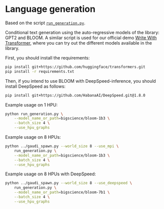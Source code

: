 <!---
Copyright 2022 The HuggingFace Team. All rights reserved.

Licensed under the Apache License, Version 2.0 (the "License");
you may not use this file except in compliance with the License.
You may obtain a copy of the License at

    http://www.apache.org/licenses/LICENSE-2.0

Unless required by applicable law or agreed to in writing, software
distributed under the License is distributed on an "AS IS" BASIS,
WITHOUT WARRANTIES OR CONDITIONS OF ANY KIND, either express or implied.
See the License for the specific language governing permissions and
limitations under the License.
-->

# Language generation

Based on the script [`run_generation.py`](https://github.com/huggingface/transformers/blob/main/examples/pytorch/text-generation/run_generation.py).

Conditional text generation using the auto-regressive models of the library: GPT2 and BLOOM.
A similar script is used for our official demo [Write With Transformer](https://transformer.huggingface.co), where you can try out the different models available in the library.

First, you should install the requirements:
```bash
pip install git+https://github.com/huggingface/transformers.git
pip install -r requirements.txt
```

Then, if you intend to use BLOOM with DeepSpeed-inference, you should install DeepSpeed as follows:
```bash
pip install git+https://github.com/HabanaAI/DeepSpeed.git@1.8.0
```

Example usage on 1 HPU:

```bash
python run_generation.py \
    --model_name_or_path=bigscience/bloom-1b3 \
    --batch_size 4 \
    --use_hpu_graphs
```

Example usage on 8 HPUs:

```bash
python ../gaudi_spawn.py --world_size 8 --use_mpi \
    run_generation.py \
    --model_name_or_path=bigscience/bloom-1b3 \
    --batch_size 4 \
    --use_hpu_graphs
```

Example usage on 8 HPUs with DeepSpeed:

```bash
python ../gaudi_spawn.py --world_size 8 --use_deepspeed \
    run_generation.py \
    --model_name_or_path=bigscience/bloom-7b1 \
    --batch_size 4 \
    --use_hpu_graphs
```
